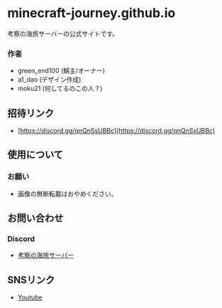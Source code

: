 # minecraft-journey.github.io

考察の海旅サーバーの公式サイトです。

### 作者
- green_end100 (鯖主/オーナー)
- a1_dao (デザイン作成)
- moku21 (何してるのこの人？)

## 招待リンク
- [https://discord.gg/qnQnSsUBBc](https://discord.gg/qnQnSsUBBc)


## 使用について

### お願い
- 画像の無断転載はおやめください。



## お問い合わせ

### Discord
- [考察の海旅サーバー](https://discord.gg/qnQnSsUBBc)



## SNSリンク
- [Youtube](https://www.youtube.com/@greenend2224)

<!--ここまで!!!!-->
